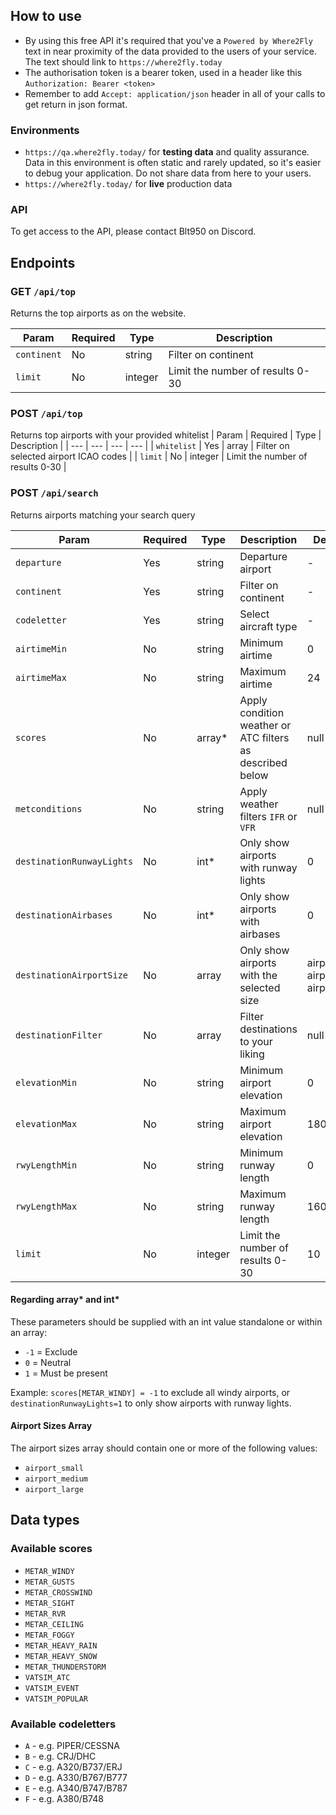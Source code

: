 ## How to use
- By using this free API it's required that you've a `Powered by Where2Fly` text in near proximity of the data provided to the users of your service. The text should link to `https://where2fly.today`
- The authorisation token is a bearer token, used in a header like this `Authorization: Bearer <token>`
- Remember to add `Accept: application/json` header in all of your calls to get return in json format.

### Environments
- `https://qa.where2fly.today/` for **testing data** and quality assurance. Data in this environment is often static and rarely updated, so it's easier to debug your application. Do not share data from here to your users.
- `https://where2fly.today/` for **live** production data

### API
To get access to the API, please contact Blt950 on Discord.

## Endpoints
### GET `/api/top`
Returns the top airports as on the website.

| Param | Required | Type | Description |
| --- | --- | --- | --- |
| `continent` | No | string | Filter on continent |
| `limit` | No | integer | Limit the number of results 0-30 |

### POST `/api/top`
Returns top airports with your provided whitelist
| Param | Required | Type | Description |
| --- | --- | --- | --- |
| `whitelist` | Yes | array | Filter on selected airport ICAO codes |
| `limit` | No | integer | Limit the number of results 0-30 |

### POST `/api/search`
Returns airports matching your search query

| Param | Required | Type | Description | Default value |
| --- | --- | --- | --- | --- |
| `departure` | Yes | string | Departure airport | - |
| `continent` | Yes | string | Filter on continent | - |
| `codeletter` | Yes | string | Select aircraft type | - |
| `airtimeMin` | No | string | Minimum airtime | 0 |
| `airtimeMax` | No | string | Maximum airtime | 24 |
| `scores` | No | array* | Apply condition weather or ATC filters as described below | null |
| `metconditions` | No | string | Apply weather filters `IFR` or `VFR` | null |
| `destinationRunwayLights` | No | int* | Only show airports with runway lights | 0 |
| `destinationAirbases` | No | int* | Only show airports with airbases | 0 |
| `destinationAirportSize` | No | array | Only show airports with the selected size | airport_small, airport_medium, airport_large |
| `destinationFilter` | No | array | Filter destinations to your liking | null |
| `elevationMin` | No | string | Minimum airport elevation | 0 |
| `elevationMax` | No | string | Maximum airport elevation | 18000 |
| `rwyLengthMin` | No | string | Minimum runway length | 0 |
| `rwyLengthMax` | No | string | Maximum runway length | 16000 |
| `limit` | No | integer | Limit the number of results 0-30 | 10 |

#### Regarding array* and int*
These parameters should be supplied with an int value standalone or within an array:
- `-1` = Exclude
- `0` = Neutral
- `1` = Must be present

Example: `scores[METAR_WINDY] = -1` to exclude all windy airports, or `destinationRunwayLights=1` to only show airports with runway lights.

#### Airport Sizes Array
The airport sizes array should contain one or more of the following values:
- `airport_small`
- `airport_medium`
- `airport_large`


## Data types

### Available scores

- `METAR_WINDY`
- `METAR_GUSTS`
- `METAR_CROSSWIND`
- `METAR_SIGHT`
- `METAR_RVR`
- `METAR_CEILING`
- `METAR_FOGGY`
- `METAR_HEAVY_RAIN`
- `METAR_HEAVY_SNOW`
- `METAR_THUNDERSTORM`
- `VATSIM_ATC`
- `VATSIM_EVENT`
- `VATSIM_POPULAR`

### Available codeletters
- `A` - e.g. PIPER/CESSNA
- `B` - e.g. CRJ/DHC
- `C` - e.g. A320/B737/ERJ
- `D` - e.g. A330/B767/B777
- `E` - e.g. A340/B747/B787
- `F` - e.g. A380/B748